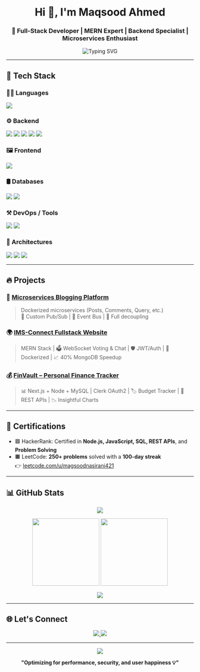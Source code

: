 
<h1 align="center">Hi 👋, I'm Maqsood Ahmed</h1>
<h3 align="center">🚀 Full-Stack Developer | MERN Expert | Backend Specialist | Microservices Enthusiast</h3>

<p align="center">
  <img src="https://readme-typing-svg.demolab.com?font=Fira+Code&duration=3000&pause=1000&color=00FFFF&center=true&vCenter=true&width=435&lines=Building+Scalable+Backend+Systems;Crafting+Full-Stack+Apps+%F0%9F%92%BB;Lifelong+Learner+%F0%9F%93%9A;Optimizing+Performance+and+Security+%F0%9F%94%A5" alt="Typing SVG" />
</p>

---

## 🚀 Tech Stack

### 👨‍💻 Languages
<p align="left">
  <img src="https://skillicons.dev/icons?i=ts,js,cpp,java,python,sql" />
</p>

### ⚙️ Backend
<p align="left">
  <img src="https://skillicons.dev/icons?i=nodejs,express" />
  <img src="https://img.shields.io/badge/JWT-000000?style=for-the-badge&logo=jsonwebtokens&logoColor=white" />
  <img src="https://img.shields.io/badge/OAuth%202.0-4A90E2?style=for-the-badge&logo=oauth&logoColor=white" />
  <img src="https://img.shields.io/badge/WebSockets-35495E?style=for-the-badge" />
  <img src="https://img.shields.io/badge/Clerk-3E8EDE?style=for-the-badge&logo=clerk&logoColor=white" />
</p>

### 🖼️ Frontend
<p align="left">
  <img src="https://skillicons.dev/icons?i=react,nextjs,tailwind,html,css" />
</p>

### 🛢️ Databases
<p align="left">
  <img src="https://skillicons.dev/icons?i=mongodb,mysql,firebase" />
  <img src="https://img.shields.io/badge/Redis-DC382D?style=for-the-badge&logo=redis&logoColor=white" />
</p>

### ⚒️ DevOps / Tools
<p align="left">
  <img src="https://skillicons.dev/icons?i=docker,git,github,vscode,postman,vercel" />
  <img src="https://img.shields.io/badge/GitHub%20Actions-2088FF?style=for-the-badge&logo=githubactions&logoColor=white" />
</p>

### 🧱 Architectures
<p align="left">
  <img src="https://img.shields.io/badge/Microservices-6DB33F?style=for-the-badge" />
  <img src="https://img.shields.io/badge/Serverless-FD5750?style=for-the-badge" />
  <img src="https://img.shields.io/badge/MVC-4B0082?style=for-the-badge" />
</p>

---

## 🔥 Projects

### 📝 [Microservices Blogging Platform](https://github.com/maqsood421/Microservices-App)
> Dockerized microservices (Posts, Comments, Query, etc.)  
> 🔄 Custom Pub/Sub | 🧱 Event Bus | 🧩 Full decoupling

### 🌍 [IMS-Connect Fullstack Website](https://github.com/maqsood421/IMS-Connect-fullstack-website)
> MERN Stack | 🗳️ WebSocket Voting & Chat | 🛡️ JWT/Auth | 🐳 Dockerized | 📈 40% MongoDB Speedup

### 💰 [FinVault – Personal Finance Tracker](https://github.com/maqsood421/finvault)
> 📊 Next.js + Node + MySQL | Clerk OAuth2 | 🏷️ Budget Tracker | 🔐 REST APIs | 📉 Insightful Charts

---

## 📜 Certifications

- 🟩 HackerRank: Certified in **Node.js, JavaScript, SQL, REST APIs**, and **Problem Solving**
- 🟧 LeetCode: **250+ problems** solved with a **100-day streak**  
  👉 [leetcode.com/u/magsoodnasirani421](https://leetcode.com/u/magsoodnasirani421/)

---

## 📊 GitHub Stats

<p align="center">
  <img src="https://github-profile-trophy.vercel.app/?username=maqsood421&theme=gruvbox&no-frame=true&margin-w=10" />
</p>

<p align="center">
  <img src="https://github-readme-stats.vercel.app/api?username=maqsood421&show_icons=true&theme=tokyonight" height="180em"/>
  <img src="https://github-readme-stats.vercel.app/api/top-langs/?username=maqsood421&layout=compact&theme=tokyonight" height="180em"/>
</p>

<p align="center">
  <img src="https://github-readme-streak-stats.herokuapp.com?user=maqsood421&theme=tokyonight" />
</p>

---

## 🌐 Let's Connect

<p align="center">
  <a href="https://linkedin.com/in/maqsood-ahmed1">
    <img src="https://img.shields.io/badge/-LinkedIn-blue?logo=linkedin&style=for-the-badge" />
  </a>
  <a href="https://github.com/maqsood421">
    <img src="https://img.shields.io/badge/-GitHub-black?logo=github&style=for-the-badge" />
  </a>
</p>

---

<p align="center">
  <img src="https://quotes-github-readme.vercel.app/api?type=horizontal&theme=radical" />
</p>

<p align="center"><b>"Optimizing for performance, security, and user happiness 💡"</b></p>
